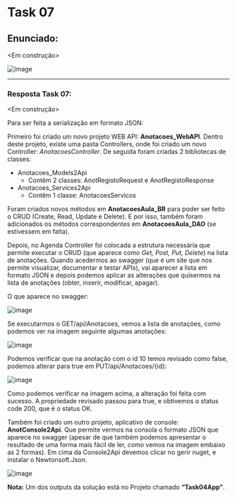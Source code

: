 # Task 07

## Enunciado:

<Em construção>

![image](https://github.com/RitAmaral/IntegracaoSistemasInformacao/assets/132366922/dce2d556-99f3-4354-b9cf-cabd737ba4e0)

---

### Resposta Task 07:

<Em construção>

Para ser feita a serialização em formato JSON:

Primeiro foi criado um novo projeto WEB API: **Anotacoes_WebAPI**. Dentro deste projeto, existe uma pasta Controllers, onde foi criado um novo Controller: *AnotacoesController*.
De seguida foram criadas 2 bibliotecas de classes:
- Anotacoes_Models2Api
  - Contêm 2 classes: AnotRegistoRequest e AnotRegistoResponse
- Anotacoes_Services2Api
  - Contêm 1 classe: AnotacoesServicos
 
Foram criados novos métodos em **AnotacoesAula_BR** para poder ser feito o CRUD (Create, Read, Update e Delete). E por isso, também foram adicionados os métodos correspondentes em **AnotacoesAula_DAO** (se estivessem em falta).

Depois, no Agenda Controller foi colocada a estrutura necessária que permite executar o CRUD (que aparece como *Get, Post, Put, Delete*) na lista de anotações. Quando acedermos ao swagger (que é um site que nos permite visualizar, documentar e testar APIs), vai aparecer a lista em formato JSON e depois podemos aplicar as alterações que quisermos na lista de anotações (obter, inserir, modificar, apagar).

O que aparece no swagger:

![image](https://github.com/RitAmaral/IntegracaoSistemasInformacao/assets/132366922/f799260e-176d-4aa6-af8c-850ac8762d9d)

Se executarmos o GET/api/Anotacoes, vemos a lista de anotações, como podemos ver na imagem seguinte algumas anotações:

![image](https://github.com/RitAmaral/IntegracaoSistemasInformacao/assets/132366922/7c082aa8-75db-460e-bd0f-599dd7b61d1c)

Podemos verificar que na anotação com o id 10 temos revisado como false, podemos alterar para true em PUT/api/Anotacoes/{id}:

![image](https://github.com/RitAmaral/IntegracaoSistemasInformacao/assets/132366922/057e0bee-fbf0-47cc-8d66-dd8168a09a57)

Como podemos verificar na imagem acima, a alteração foi feita com sucesso. A propriedade revisado passou para true, e obtivemos o status code 200, que é o status OK.

Também foi criado um outro projeto, aplicativo de console: **AnotConsole2Api**. Que permite vermos na consola o formato JSON que aparece no swagger (apesar de que também podemos apresentar o resultado de uma forma mais fácil de ler, como vemos na imagem embaixo as 2 formas). Em cima da Console2Api devemos clicar no gerir nuget, e instalar o Newtonsoft.Json.

![image](https://github.com/RitAmaral/IntegracaoSistemasInformacao/assets/132366922/81a46893-dcfb-40ee-9982-1d60cfd89e52)


**Nota:** Um dos outputs da solução está no Projeto chamado **“Task04App”**.
  
